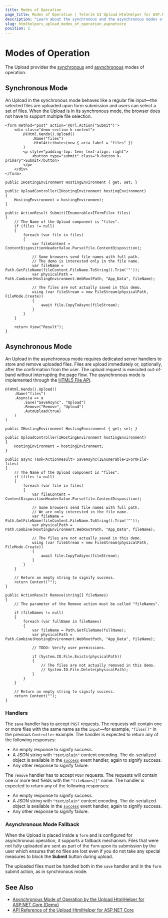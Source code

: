 ```yaml
---
title: Modes of Operation
page_title: Modes of Operation | Telerik UI Upload HtmlHelper for ASP.NET Core
description: "Learn about the synchronous and the asynchronous modes of operation of the Telerik UI Upload HtmlHelper for ASP.NET Core (MVC 6 or ASP.NET Core MVC)."
slug: htmlhelpers_upload_modes_of_operation_aspnetcore
position: 2
---
```


# Modes of Operation

The Upload provides the [synchronous](#synchronous-mode) and [asynchronous](#asynchronous-mode) modes of operation.

## Synchronous Mode

An Upload in the synchronous mode behaves like a regular file input&mdash;the selected files are uploaded upon form submission and users can select a set of files. When the Upload is in its synchronous mode, the browser does not have to support multiple file selection.

```Razor
<form method="post" action='@Url.Action("Submit")'>
    <div class="demo-section k-content">
        @(Html.Kendo().Upload()
            .Name("files")
            .HtmlAttributes(new { aria_label = "files" })
        )
        <p style="padding-top: 1em; text-align: right">
            <button type="submit" class="k-button k-primary">Submit</button>
        </p>
    </div>
</form>
```
```Controller
public IHostingEnvironment HostingEnvironment { get; set; }

public UploadController(IHostingEnvironment hostingEnvironment)
{
    HostingEnvironment = hostingEnvironment;
}

public ActionResult Submit(IEnumerable<IFormFile> files)
{
    // The Name of the Upload component is "files".
    if (files != null)
    {
        foreach (var file in files)
        {
            var fileContent = ContentDispositionHeaderValue.Parse(file.ContentDisposition);

            // Some browsers send file names with full path.
            // The demo is interested only in the file name.
            var fileName = Path.GetFileName(fileContent.FileName.ToString().Trim('"'));
            var physicalPath = Path.Combine(HostingEnvironment.WebRootPath, "App_Data", fileName);

            // The files are not actually saved in this demo.
            using (var fileStream = new FileStream(physicalPath, FileMode.Create))
            {
                await file.CopyToAsync(fileStream);
            }
        }
    }

    return View("Result");
}
```

## Asynchronous Mode

An Upload in the asynchronous mode requires dedicated server handlers to store and remove uploaded files. Files are upload immediately or, optionally, after the confirmation from the user. The upload request is executed out-of-band without interrupting the page flow. The asynchronous mode is implemented through the [HTML5 File API](https://en.wikipedia.org/wiki/HTML5_File_API).

```Razor
@(Html.Kendo().Upload()
    .Name("files")
    .Async(a => a
        .Save("SaveAsync", "Upload")
        .Remove("Remove", "Upload")
        .AutoUpload(true)
    )
)
```
```Controller
public IHostingEnvironment HostingEnvironment { get; set; }

public UploadController(IHostingEnvironment hostingEnvironment)
{
    HostingEnvironment = hostingEnvironment;
}

public async Task<ActionResult> SaveAsync(IEnumerable<IFormFile> files)
{
    // The Name of the Upload component is "files".
    if (files != null)
    {
        foreach (var file in files)
        {
            var fileContent = ContentDispositionHeaderValue.Parse(file.ContentDisposition);

            // Some browsers send file names with full path.
            // We are only interested in the file name.
            var fileName = Path.GetFileName(fileContent.FileName.ToString().Trim('"'));
            var physicalPath = Path.Combine(HostingEnvironment.WebRootPath, "App_Data", fileName);

            // The files are not actually saved in this demo.
            using (var fileStream = new FileStream(physicalPath, FileMode.Create))
            {
                await file.CopyToAsync(fileStream);
            }
        }
    }

    // Return an empty string to signify success.
    return Content("");
}

public ActionResult Remove(string[] fileNames)
{
    // The parameter of the Remove action must be called "fileNames".

    if (fileNames != null)
    {
        foreach (var fullName in fileNames)
        {
            var fileName = Path.GetFileName(fullName);
            var physicalPath = Path.Combine(HostingEnvironment.WebRootPath, "App_Data", fileName);

            // TODO: Verify user permissions.

            if (System.IO.File.Exists(physicalPath))
            {
                // The files are not actually removed in this demo.
                // System.IO.File.Delete(physicalPath);
            }
        }
    }

    // Return an empty string to signify success.
    return Content("");
}
```

### Handlers

The `save` handler has to accept `POST` requests. The requests will contain one or more files with the same name as the `input`&mdash;for example, `"files[]"` in the previous `Controller` example. The handler is expected to return any of the following responses:
* An empty response to signify success.
* A JSON string with `"text/plain"` content encoding. The de-serialized object is available in the [`success`](https://docs.telerik.com/kendo-ui/api/javascript/ui/upload/events/success) event handler, again to signify success.
* Any other response to signify failure.

The `remove` handler has to accept `POST` requests. The requests will contain one or more text fields with the `"fileNames[]"` name. The handler is expected to return any of the following responses:
* An empty response to signify success.
* A JSON string with `"text/plain"` content encoding. The de-serialized object is available in the [`success`](https://docs.telerik.com/kendo-ui/api/javascript/ui/upload/events/success) event handler, again to signify success.
* Any other response to signify failure.

### Asynchronous Mode Fallback

When the Upload is placed inside a `form` and is configured for asynchronous operation, it supports a fallback mechanism. Files that were not fully uploaded are sent as part of the `form` upon its submission by the user which ensures that no files are lost even if you do not take any special measures to block the **Submit** button during upload.

The uploaded files must be handled both in the `save` handler and in the `form` submit action, as in synchronous mode.

## See Also

* [Asynchronous Mode of Operation by the Upload HtmlHelper for ASP.NET Core (Demo)](https://demos.telerik.com/aspnet-core/upload/async)
* [API Reference of the Upload HtmlHelper for ASP.NET Core](/api/upload)
